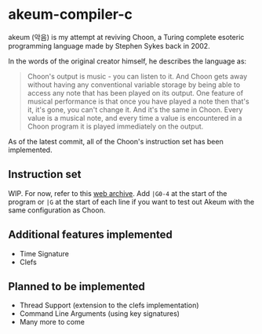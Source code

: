 # akeum-compiler-c
akeum (악음) is my attempt at reviving Choon, a Turing complete esoteric programming language made by Stephen Sykes back in 2002.  

In the words of the original creator himself, he describes the language as:

> Choon's output is music - you can listen to it. And Choon gets away without having any conventional variable storage by
> being able to access any note that has been played on its output. One feature of musical performance is that once you have
> played a note then that's it, it's gone, you can't change it. And it's the same in Choon. Every value is a musical note,
> and every time a value is encountered in a Choon program it is played immediately on the output.

As of the latest commit, all of the Choon's instruction set has been implemented.

## Instruction set

WIP. For now, refer to this [web archive](https://web.archive.org/web/20160316172205/http://www.stephensykes.com/choon/choon.html). Add `|G0-4` at the start of the program or `|G` at the start of each line if you want to test out Akeum with the same configuration as Choon.

## Additional features implemented

* Time Signature
* Clefs


## Planned to be implemented

* Thread Support (extension to the clefs implementation)
* Command Line Arguments (using key signatures)
* Many more to come
